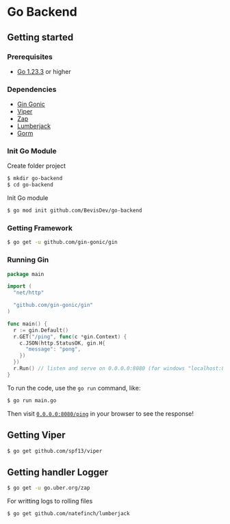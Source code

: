# Go Backend

## Getting started

### Prerequisites

- [Go 1.23.3](https://go.dev/dl/) or higher

### Dependencies

- [Gin Gonic](https://github.com/gin-gonic/gin)
- [Viper](https://github.com/spf13/viper)
- [Zap](https://github.com/uber-go/zap)
- [Lumberjack](https://github.com/natefinch/lumberjack)
- [Gorm](https://gorm.io/docs/index.html)

### Init Go Module

Create folder project

```sh
$ mkdir go-backend
$ cd go-backend
```

Init Go module

```sh
$ go mod init github.com/BevisDev/go-backend
```

### Getting Framework

```sh
$ go get -u github.com/gin-gonic/gin
```

### Running Gin

```go
package main

import (
  "net/http"

  "github.com/gin-gonic/gin"
)

func main() {
  r := gin.Default()
  r.GET("/ping", func(c *gin.Context) {
    c.JSON(http.StatusOK, gin.H{
      "message": "pong",
    })
  })
  r.Run() // listen and serve on 0.0.0.0:8080 (for windows "localhost:8080")
}
```

To run the code, use the `go run` command, like:

```sh
$ go run main.go
```

Then visit [`0.0.0.0:8080/ping`](http://0.0.0.0:8080/ping) in your browser to see the response!

## Getting Viper

```sh
$ go get github.com/spf13/viper
```

## Getting handler Logger

```sh
$ go get -u go.uber.org/zap
```

For writting logs to rolling files

```sh
$ go get github.com/natefinch/lumberjack
```
